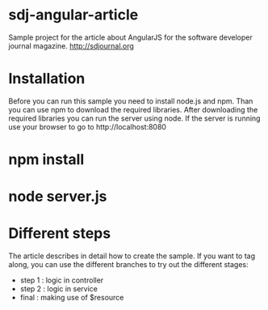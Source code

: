 sdj-angular-article
===================

Sample project for the article about AngularJS for the  software developer journal magazine.
http://sdjournal.org

Installation
============

Before you can run this sample you need to install node.js and npm. Than you can use npm to download the required libraries. After downloading the required libraries you can run the server using node. If the server is running use your browser to go to http://localhost:8080

# npm install
# node server.js

Different steps
===============

The article describes in detail how to create the sample. If you want to tag along, you can use the different branches to try out the different stages:
- step 1 : logic in controller
- step 2 : logic in service
- final  : making use of $resource
